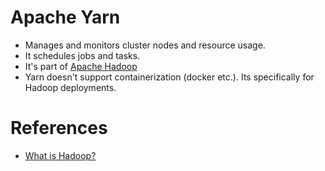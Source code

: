 # Apache Yarn
- Manages and monitors cluster nodes and resource usage. 
- It schedules jobs and tasks.
- It's part of [Apache Hadoop](https://github.com/Anshul619/data-engineering/tree/main/ApacheHadoop)
- Yarn doesn't support containerization (docker etc.). Its specifically for Hadoop deployments.

# References
- [What is Hadoop?](https://aws.amazon.com/emr/details/hadoop/what-is-hadoop/)